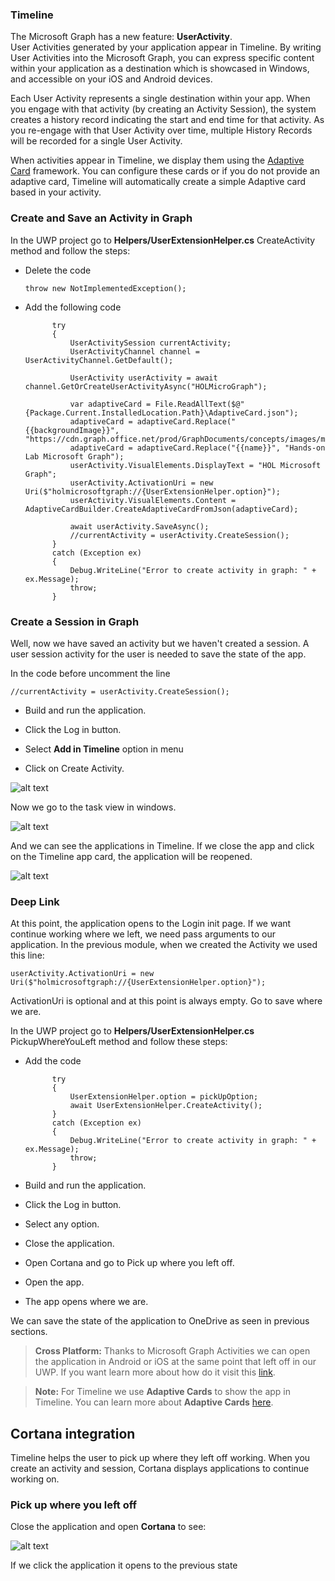 ### Timeline

The Microsoft Graph has a new feature: **UserActivity**.  
User Activities generated by your application appear in Timeline. By writing User Activities into the Microsoft Graph, you can express specific content within your application as a destination which is showcased in Windows, and accessible on your iOS and Android devices.

Each User Activity represents a single destination within your app. When you engage with that activity (by creating an Activity Session), the system creates a history record indicating the start and end time for that activity. As you re-engage with that User Activity over time, multiple History Records will be recorded for a single User Activity.

When activities appear in Timeline, we display them using the [Adaptive Card](http://adaptivecards.io/) framework. You can configure these cards or if you do not provide an adaptive card, Timeline will automatically create a simple Adaptive card based in your activity. 

### Create and Save an Activity in Graph

In the UWP project go to **Helpers/UserExtensionHelper.cs** CreateActivity method and follow the steps:

- Delete the code

	`throw new NotImplementedException();`

- Add the following code
       	
            try
            {           
                UserActivitySession currentActivity;
                UserActivityChannel channel = UserActivityChannel.GetDefault();

                UserActivity userActivity = await channel.GetOrCreateUserActivityAsync("HOLMicroGraph");

                var adaptiveCard = File.ReadAllText($@"{Package.Current.InstalledLocation.Path}\AdaptiveCard.json");
                adaptiveCard = adaptiveCard.Replace("{{backgroundImage}}", "https://cdn.graph.office.net/prod/GraphDocuments/concepts/images/microsoft_graph.png");
                adaptiveCard = adaptiveCard.Replace("{{name}}", "Hands-on Lab Microsoft Graph");
                userActivity.VisualElements.DisplayText = "HOL Microsoft Graph";
                userActivity.ActivationUri = new Uri($"holmicrosoftgraph://{UserExtensionHelper.option}");
                userActivity.VisualElements.Content = AdaptiveCardBuilder.CreateAdaptiveCardFromJson(adaptiveCard);

                await userActivity.SaveAsync();
                //currentActivity = userActivity.CreateSession();
            }
            catch (Exception ex)
            {
                Debug.WriteLine("Error to create activity in graph: " + ex.Message);
                throw;
            }        


### Create a Session in Graph

Well, now we have saved an activity but we haven't created a session. A user session activity for the user is needed to save the state of the app.

In the code before uncomment the line

	//currentActivity = userActivity.CreateSession();

- Build and run the application.

- Click the Log in button.

- Select **Add in Timeline** option in menu

- Click on Create Activity.

![alt text](../media/CreateActivity.png) 

Now we go to the task view in windows.

![alt text](../media/TaskView.png) 


And we can see the applications in Timeline. If we close the app and click on the Timeline app card, the application will be reopened.

![alt text](../media/Timeline.png) 


### Deep Link

At this point, the application opens to the Login init page.
If we want continue working where we left, we need pass arguments to our application.
In the previous module, when we created the Activity we used this line:

 	userActivity.ActivationUri = new Uri($"holmicrosoftgraph://{UserExtensionHelper.option}");

ActivationUri is optional and at this point is always empty. Go to save where we are.

In the UWP project go to **Helpers/UserExtensionHelper.cs** PickupWhereYouLeft method and follow these steps:

- Add the code


			try
            {
                UserExtensionHelper.option = pickUpOption;
                await UserExtensionHelper.CreateActivity();
            }
            catch (Exception ex)
            {
                Debug.WriteLine("Error to create activity in graph: " + ex.Message);
                throw;
            }

- Build and run the application.

- Click the Log in button.

- Select any option.

- Close the application.

- Open Cortana and go to Pick up where you left off.

- Open the app.

- The app opens where we are.

We can save the state of the application to OneDrive as seen in previous sections.

> **Cross Platform:** Thanks to Microsoft Graph Activities we can open the application in Android or iOS at the same point that left off in our UWP. If you want learn more about how do it visit this [link](https://github.com/Microsoft/project-rome).

> **Note:** For Timeline we use **Adaptive Cards** to show the app in Timeline. You can learn more about **Adaptive Cards** [here](http://adaptivecards.io/).


## Cortana integration

Timeline helps the user to pick up where they left off working. When you create an activity and session, Cortana displays applications to continue working on.

### Pick up where you left off

Close the application and open **Cortana** to see:


![alt text](../media/Cortana.png) 

If we click the application it opens to the previous state